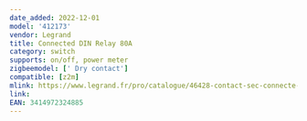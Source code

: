 ```yaml
---
date_added: 2022-12-01
model: '412173'
vendor: Legrand
title: Connected DIN Relay 80A
category: switch
supports: on/off, power meter
zigbeemodel: [' Dry contact']
compatible: [z2m]
mlink: https://www.legrand.fr/pro/catalogue/46428-contact-sec-connecte-drivia-with-netatmo/contact-sec-connecte-drivia-with-netatmo-avec-contact-maintenu-no-ou-nf-livre-avec-un-transformateur-de-courant-ferme-80a-maximum
link: 
EAN: 3414972324885
---
```

